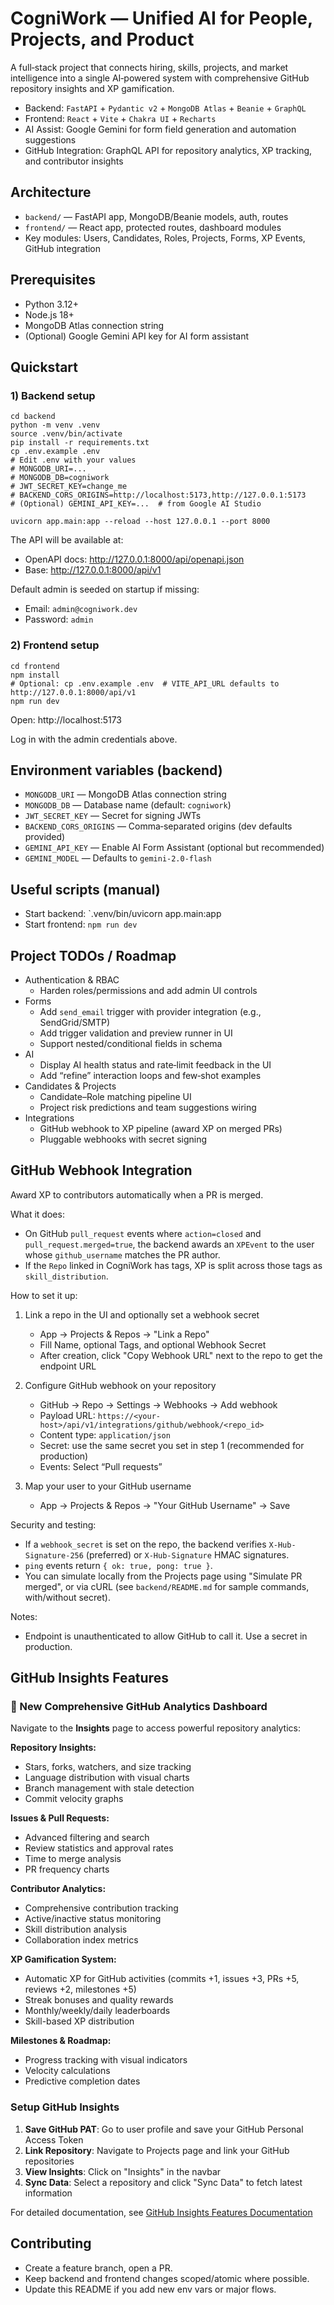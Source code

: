 # CogniWork — Unified AI for People, Projects, and Product

A full‑stack project that connects hiring, skills, projects, and market intelligence into a single AI‑powered system with comprehensive GitHub repository insights and XP gamification.

- Backend: `FastAPI` + `Pydantic v2` + `MongoDB Atlas` + `Beanie` + `GraphQL`
- Frontend: `React` + `Vite` + `Chakra UI` + `Recharts`
- AI Assist: Google Gemini for form field generation and automation suggestions
- GitHub Integration: GraphQL API for repository analytics, XP tracking, and contributor insights


## Architecture
- `backend/` — FastAPI app, MongoDB/Beanie models, auth, routes
- `frontend/` — React app, protected routes, dashboard modules
- Key modules: Users, Candidates, Roles, Projects, Forms, XP Events, GitHub integration


## Prerequisites
- Python 3.12+
- Node.js 18+
- MongoDB Atlas connection string
- (Optional) Google Gemini API key for AI form assistant


## Quickstart

### 1) Backend setup
```
cd backend
python -m venv .venv
source .venv/bin/activate
pip install -r requirements.txt
cp .env.example .env
# Edit .env with your values
# MONGODB_URI=...
# MONGODB_DB=cogniwork
# JWT_SECRET_KEY=change_me
# BACKEND_CORS_ORIGINS=http://localhost:5173,http://127.0.0.1:5173
# (Optional) GEMINI_API_KEY=...  # from Google AI Studio

uvicorn app.main:app --reload --host 127.0.0.1 --port 8000
```

The API will be available at:
- OpenAPI docs: http://127.0.0.1:8000/api/openapi.json
- Base: http://127.0.0.1:8000/api/v1

Default admin is seeded on startup if missing:
- Email: `admin@cogniwork.dev`
- Password: `admin`


### 2) Frontend setup
```
cd frontend
npm install
# Optional: cp .env.example .env  # VITE_API_URL defaults to http://127.0.0.1:8000/api/v1
npm run dev
```
Open: http://localhost:5173

Log in with the admin credentials above.


## Environment variables (backend)
- `MONGODB_URI` — MongoDB Atlas connection string
- `MONGODB_DB` — Database name (default: `cogniwork`)
- `JWT_SECRET_KEY` — Secret for signing JWTs
- `BACKEND_CORS_ORIGINS` — Comma‑separated origins (dev defaults provided)
- `GEMINI_API_KEY` — Enable AI Form Assistant (optional but recommended)
- `GEMINI_MODEL` — Defaults to `gemini-2.0-flash`

## Useful scripts (manual)
- Start backend: `.venv/bin/uvicorn app.main:app 
- Start frontend: `npm run dev`


## Project TODOs / Roadmap
- Authentication & RBAC
  - Harden roles/permissions and add admin UI controls
- Forms
  - Add `send_email` trigger with provider integration (e.g., SendGrid/SMTP)
  - Add trigger validation and preview runner in UI
  - Support nested/conditional fields in schema
- AI
  - Display AI health status and rate‑limit feedback in the UI
  - Add “refine” interaction loops and few‑shot examples
- Candidates & Projects
  - Candidate–Role matching pipeline UI
  - Project risk predictions and team suggestions wiring
- Integrations
  - GitHub webhook to XP pipeline (award XP on merged PRs)
  - Pluggable webhooks with secret signing

## GitHub Webhook Integration

Award XP to contributors automatically when a PR is merged.

What it does:
- On GitHub `pull_request` events where `action=closed` and `pull_request.merged=true`, the backend awards an `XPEvent` to the user whose `github_username` matches the PR author.
- If the `Repo` linked in CogniWork has tags, XP is split across those tags as `skill_distribution`.

How to set it up:
1) Link a repo in the UI and optionally set a webhook secret
   - App -> Projects & Repos -> "Link a Repo"
   - Fill Name, optional Tags, and optional Webhook Secret
   - After creation, click "Copy Webhook URL" next to the repo to get the endpoint URL

2) Configure GitHub webhook on your repository
   - GitHub -> Repo -> Settings -> Webhooks -> Add webhook
   - Payload URL: `https://<your-host>/api/v1/integrations/github/webhook/<repo_id>`
   - Content type: `application/json`
   - Secret: use the same secret you set in step 1 (recommended for production)
   - Events: Select “Pull requests”

3) Map your user to your GitHub username
   - App -> Projects & Repos -> "Your GitHub Username" -> Save

Security and testing:
- If a `webhook_secret` is set on the repo, the backend verifies `X-Hub-Signature-256` (preferred) or `X-Hub-Signature` HMAC signatures.
- `ping` events return `{ ok: true, pong: true }`.
- You can simulate locally from the Projects page using "Simulate PR merged", or via cURL (see `backend/README.md` for sample commands, with/without secret).

Notes:
- Endpoint is unauthenticated to allow GitHub to call it. Use a secret in production.

## GitHub Insights Features

### 🚀 New Comprehensive GitHub Analytics Dashboard

Navigate to the **Insights** page to access powerful repository analytics:

**Repository Insights:**
- Stars, forks, watchers, and size tracking
- Language distribution with visual charts  
- Branch management with stale detection
- Commit velocity graphs

**Issues & Pull Requests:**
- Advanced filtering and search
- Review statistics and approval rates
- Time to merge analysis
- PR frequency charts

**Contributor Analytics:**
- Comprehensive contribution tracking
- Active/inactive status monitoring
- Skill distribution analysis
- Collaboration index metrics

**XP Gamification System:**
- Automatic XP for GitHub activities (commits +1, issues +3, PRs +5, reviews +2, milestones +5)
- Streak bonuses and quality rewards
- Monthly/weekly/daily leaderboards
- Skill-based XP distribution

**Milestones & Roadmap:**
- Progress tracking with visual indicators
- Velocity calculations
- Predictive completion dates

### Setup GitHub Insights

1. **Save GitHub PAT**: Go to user profile and save your GitHub Personal Access Token
2. **Link Repository**: Navigate to Projects page and link your GitHub repositories
3. **View Insights**: Click on "Insights" in the navbar
4. **Sync Data**: Select a repository and click "Sync Data" to fetch latest information

For detailed documentation, see [GitHub Insights Features Documentation](docs/GITHUB_INSIGHTS_FEATURES.md)

## Contributing
- Create a feature branch, open a PR.
- Keep backend and frontend changes scoped/atomic where possible.
- Update this README if you add new env vars or major flows.

